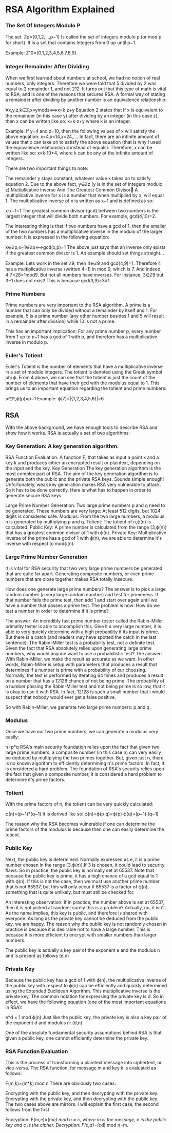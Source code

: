 # RSA Algorithm Explained 


### The Set Of Integers Modulo P
The set:
ℤp={0,1,2,...,p−1}
Is called the set of integers modulo p (or mod p for short). It is a set that contains Integers from 0 up until p−1.

Example: ℤ10={0,1,2,3,4,5,6,7,8,9}

### Integer Remainder After Dividing
When we first learned about numbers at school, we had no notion of real numbers, only integers. Therefore we were told that 5 divided by 2 was equal to 2 remainder 1, and not 212. It turns out that this type of math is vital to RSA, and is one of the reasons that secures RSA. A formal way of stating a remainder after dividing by another number is an equivalence relationship:

∀x,y,z,k∈ℤ,x≡ymodz⟺x=k⋅z+y
Equation 2 states that if x is equivalent to the remainder (in this case y) after dividing by an integer (in this case z), then x can be written like so: x=k⋅z+y where k is an integer.

Example: If y=4 and z=10, then the following values of x will satisfy the above equation: x=4,x=14,x=24,.... In fact, there are an infinite amount of values that x can take on to satisfy the above equation (that is why I used the equivalence relationship ≡ instead of equals). Therefore, x can be written like so: x=k⋅10+4, where k can be any of the infinite amount of integers.

There are two important things to note:

The remainder y stays constant, whatever value x takes on to satisfy equation 2.
Due to the above fact, y∈ℤz (y is in the set of integers modulo z)
Multiplicative Inverse And The Greatest Common Divisor
A multiplicative inverse for x is a number that when multiplied by x, will equal 1. The multiplicative inverse of x is written as x−1 and is defined as so:

x⋅x−1=1
The greatest common divisor (gcd) between two numbers is the largest integer that will divide both numbers. For example, gcd(4,10)=2.

The interesting thing is that if two numbers have a gcd of 1, then the smaller of the two numbers has a multiplicative inverse in the modulo of the larger number. It is expressed in the following equation:

x∈ℤp,x−1∈ℤp⟺gcd(x,p)=1
The above just says that an inverse only exists if the greatest common divisor is 1. An example should set things straight...

Example: Lets work in the set ℤ9, then 4∈ℤ9 and gcd(4,9)=1. Therefore 4 has a multiplicative inverse (written 4−1) in mod 9, which is 7. And indeed, 4⋅7=28=1mod9. But not all numbers have inverses. For instance, 3∈ℤ9 but 3−1 does not exist! This is because gcd(3,9)=3≠1.

### Prime Numbers
Prime numbers are very important to the RSA algorithm. A prime is a number that can only be divided without a remainder by itself and 1. For example, 5 is a prime number (any other number besides 1 and 5 will result in a remainder after division) while 10 is not a prime.

This has an important implication: For any prime number p, every number from 1 up to p−1 has a gcd of 1 with p, and therefore has a multiplicative inverse in modulo p.

### Euler's Totient
Euler's Totient is the number of elements that have a multiplicative inverse in a set of modulo integers. The totient is denoted using the Greek symbol phi ϕ. From 4 above, we can see that the totient is just the count of the number of elements that have their gcd with the modulus equal to 1. This brings us to an important equation regarding the totient and prime numbers:

p∈ℙ,ϕ(p)=p−1
Example: ϕ(7)=|{1,2,3,4,5,6}|=6.

## RSA
With the above background, we have enough tools to describe RSA and show how it works. RSA is actually a set of two algorithms:

### Key Generation: A key generation algorithm.
RSA Function Evaluation: A function F, that takes as input a point x and a key k and produces either an encrypted result or plaintext, depending on the input and the key.
Key Generation
The key generation algorithm is the most complex part of RSA. The aim of the key generation algorithm is to generate both the public and the private RSA keys. Sounds simple enough! Unfortunately, weak key generation makes RSA very vulnerable to attack. So it has to be done correctly. Here is what has to happen in order to generate secure RSA keys:

Large Prime Number Generation: Two large prime numbers p and q need to be generated. These numbers are very large: At least 512 digits, but 1024 digits is considered safe.
Modulus: From the two large numbers, a modulus n is generated by multiplying p and q.
Totient: The totient of n,ϕ(n) is calculated.
Public Key: A prime number is calculated from the range [3,ϕ(n)) that has a greatest common divisor of 1 with ϕ(n).
Private Key: Multiplicative Inverse of the prime has a gcd of 1 with ϕ(n), we are able to determine it's inverse with respect to modϕ(n).

### Large Prime Number Generation
It is vital for RSA security that two very large prime numbers be generated that are quite far apart. Generating composite numbers, or even prime numbers that are close together makes RSA totally insecure.

How does one generate large prime numbers? The answer is to pick a large random number (a very large random number) and test for primeness. If that number fails the prime test, then add 1 and start over again until we have a number that passes a prime test. The problem is now: How do we test a number in order to determine if it is prime?

The answer: An incredibly fast prime number tester called the Rabin-Miller primality tester is able to accomplish this. Give it a very large number, it is able to very quickly determine with a high probability if its input is prime. But there is a catch (and readers may have spotted the catch in the last sentence): The Rabin-Miller test is a probability test, not a definite test. Given the fact that RSA absolutely relies upon generating large prime numbers, why would anyone want to use a probabilistic test? The answer: With Rabin-Miller, we make the result as accurate as we want. In other words, Rabin-Miller is setup with parameters that produces a result that determines if a number is prime with a probability of our choosing. Normally, the test is performed by iterating 64 times and produces a result on a number that has a 12128 chance of not being prime. The probability of a number passing the Rabin-Miller test and not being prime is so low, that it is okay to use it with RSA. In fact, 12128 is such a small number that I would suspect that nobody would ever get a false positive.

So with Rabin-Miller, we generate two large prime numbers: p and q.

### Modulus
Once we have our two prime numbers, we can generate a modulus very easily:

n=p*q
RSA's main security foundation relies upon the fact that given two large prime numbers, a composite number (in this case n) can very easily be deduced by multiplying the two primes together. But, given just n, there is no known algorithm to efficiently determining n's prime factors. In fact, it is considered a hard problem. The foundation of RSA's security relies upon the fact that given a composite number, it is considered a hard problem to determine it's prime factors.

### Totient
With the prime factors of n, the totient can be very quickly calculated:

ϕ(n)=(p−1)*(q−1)
It is derived like so:
ϕ(n)=ϕ(p⋅q)=ϕ(p)⋅ϕ(q)=(p−1)⋅(q−1)

The reason why the RSA becomes vulnerable if one can determine the prime factors of the modulus is because then one can easily determine the totient.

### Public Key
Next, the public key is determined. Normally expressed as e, it is a prime number chosen in the range [3,ϕ(n)).If 3 is chosen, it could lead to security flaws. So in practice, the public key is normally set at 65537. Note that because the public key is prime, it has a high chance of a gcd equal to 1 with ϕ(n). If this is not the case, then we must use another prime number that is not 65537, but this will only occur if 65537 is a factor of ϕ(n), something that is quite unlikely, but must still be checked for.

An interesting observation: If in practice, the number above is set at 65537, then it is not picked at random; surely this is a problem? Actually, no, it isn't. As the name implies, this key is public, and therefore is shared with everyone. As long as the private key cannot be deduced from the public key, we are happy. The reason why the public key is not randomly chosen in practice is because it is desirable not to have a large number. This is because it is more efficient to encrypt with smaller numbers than larger numbers.

The public key is actually a key pair of the exponent e and the modulus n and is present as follows
(e,n)

### Private Key
Because the public key has a gcd of 1 with ϕ(n), the multiplicative inverse of the public key with respect to ϕ(n) can be efficiently and quickly determined using the Extended Euclidean Algorithm. This multiplicative inverse is the private key. The common notation for expressing the private key is d. So in effect, we have the following equation (one of the most important equations in RSA):

e*d = 1 mod ϕ(n)
Just like the public key, the private key is also a key pair of the exponent d and modulus n:
(d,n)

One of the absolute fundamental security assumptions behind RSA is that given a public key, one cannot efficiently determine the private key.

### RSA Function Evaluation
This is the process of transforming a plaintext message into ciphertext, or vice-versa. The RSA function, for message m and key k is evaluated as follows:

F(m,k)=(m*k) mod n
There are obviously two cases:

Encrypting with the public key, and then decrypting with the private key.
Encrypting with the private key, and then decrypting with the public key.
The two cases above are mirrors. I will explain the first case, the second follows from the first

Encryption: F(m,e)=(m*e) mod n = c, where m is the message, e is the public key and c is the cipher.
Decryption: F(c,d)=(c*d) mod n=m.
